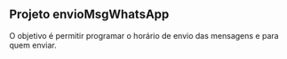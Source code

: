 ## Projeto envioMsgWhatsApp

O objetivo é permitir programar o horário de envio das mensagens e para quem enviar.
